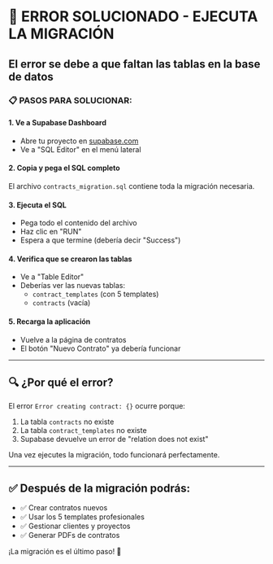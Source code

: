 # 🚨 **ERROR SOLUCIONADO - EJECUTA LA MIGRACIÓN**

## **El error se debe a que faltan las tablas en la base de datos**

### **📋 PASOS PARA SOLUCIONAR:**

#### **1. Ve a Supabase Dashboard**
- Abre tu proyecto en [supabase.com](https://supabase.com)
- Ve a "SQL Editor" en el menú lateral

#### **2. Copia y pega el SQL completo**
El archivo `contracts_migration.sql` contiene toda la migración necesaria.

#### **3. Ejecuta el SQL**
- Pega todo el contenido del archivo
- Haz clic en "RUN"
- Espera a que termine (debería decir "Success")

#### **4. Verifica que se crearon las tablas**
- Ve a "Table Editor"
- Deberías ver las nuevas tablas:
  - `contract_templates` (con 5 templates)
  - `contracts` (vacía)

#### **5. Recarga la aplicación**
- Vuelve a la página de contratos
- El botón "Nuevo Contrato" ya debería funcionar

---

## **🔍 ¿Por qué el error?**

El error `Error creating contract: {}` ocurre porque:
1. La tabla `contracts` no existe
2. La tabla `contract_templates` no existe  
3. Supabase devuelve un error de "relation does not exist"

Una vez ejecutes la migración, todo funcionará perfectamente.

---

## **✅ Después de la migración podrás:**
- ✅ Crear contratos nuevos
- ✅ Usar los 5 templates profesionales
- ✅ Gestionar clientes y proyectos
- ✅ Generar PDFs de contratos

¡La migración es el último paso! 🎉
